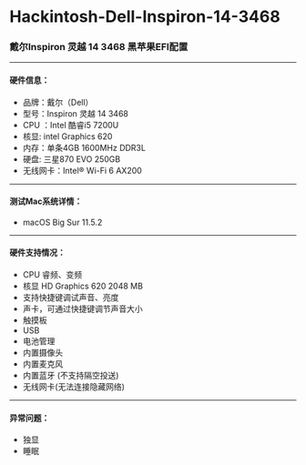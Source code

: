 # Hackintosh-Dell-Inspiron-14-3468
### 戴尔Inspiron 灵越 14 3468 黑苹果EFI配置
--- 
#### 硬件信息：
* 品牌：戴尔（Dell）
* 型号：Inspiron 灵越 14 3468  
* CPU ：Intel 酷睿i5 7200U  
* 核显: intel Graphics 620  
* 内存：单条4GB 1600MHz DDR3L  
* 硬盘: 三星870 EVO 250GB  
* 无线网卡：Intel® Wi-Fi 6 AX200  
---
#### 测试Mac系统详情：
* macOS Big Sur 11.5.2  
---
#### 硬件支持情况：  
* CPU 睿频、变频  
* 核显 HD Graphics 620 2048 MB  
* 支持快捷键调试声音、亮度  
* 声卡，可通过快捷键调节声音大小  
* 触摸板  
* USB  
* 电池管理  
* 内置摄像头  
* 内置麦克风  
* 内置蓝牙 (不支持隔空投送)    
* 无线网卡(无法连接隐藏网络)  
---
#### 异常问题：
* 独显  
* 睡眠
